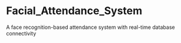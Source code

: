 # Facial_Attendance_System
A face recognition-based attendance system with real-time database connectivity
